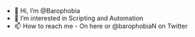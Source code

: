 - 👋 Hi, I’m @Barophobia
- 👀 I’m interested in Scripting and Automation 
- 📫 How to reach me - On here or @barophobiaN on Twitter

<!---
Barophobia/Barophobia is a ✨ special ✨ repository because its `README.md` (this file) appears on your GitHub profile.
You can click the Preview link to take a look at your changes.
--->
